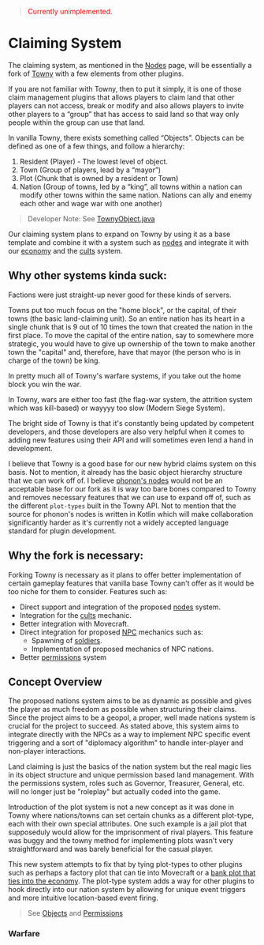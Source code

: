 > <span style="color:red">Currently unimplemented.</span>
# Claiming System
The claiming system, as mentioned in the [Nodes](nodes.md) page, will be essentially a fork of [Towny](https://github.com/TownyAdvanced/Towny) with a few elements from other plugins.

If you are not familiar with Towny, then to put it simply, it is one of those claim management plugins that allows players to claim land that other players can not access, break or modify and also allows players to invite other players to a “group” that has access to said land so that way only people within the group can use that land.

In vanilla Towny, there exists something called “Objects”. Objects can be defined as one of a few things, and follow a hierarchy:
1. Resident (Player) - The lowest level of object.
2. Town (Group of players, lead by a “mayor”)
3. Plot (Chunk that is owned by a resident or Town)
4. Nation (Group of towns, led by a “king”, all towns within a nation can modify other towns within the same nation. Nations can ally and enemy each other and wage war with one another)
> Developer Note: See [TownyObject.java](https://github.com/TownyAdvanced/Towny/blob/master/src/com/palmergames/bukkit/towny/object/TownyObject.java)

   
Our claiming system plans to expand on Towny by using it as a base template and combine it with a system such as [nodes](nodes.md) and integrate it with our [economy](economy.md) and the [cults](cults.md) system.   

## Why other systems kinda suck:

Factions were just straight-up never good for these kinds of servers.

Towns put too much focus on the "home block", or the capital, of their towns (the basic land-claiming unit). So an entire nation has its heart in a single chunk that is 9 out of 10 times the town that created the nation in the first place. To move the capital of the entire nation, say to somewhere more strategic, you would have to give up ownership of the town to make another town the "capital" and, therefore, have that mayor (the person who is in charge of the town) be king.   

In pretty much all of Towny's warfare systems, if you take out the home block you win the war.   

In Towny, wars are either too fast (the flag-war system, the attrition system which was kill-based) or wayyyy too slow (Modern Siege System).

The bright side of Towny is that it's constantly being updated by competent developers, and those developers are also very helpful when it comes to adding new features using their API and will sometimes even lend a hand in development.

I believe that Towny is a good base for our new hybrid claims system on this basis. Not to mention, it already has the basic object hierarchy structure that we can work off of. I believe [phonon's nodes](https://github.com/crusalis/multi-nodes) would not be an acceptable base for our fork as it is way too bare bones compared to Towny and removes necessary features that we can use to expand off of, such as the different ``plot-types`` built in the Towny API. Not to mention that the source for phonon's nodes is written in Kotlin which will make collaboration significantly harder as it's currently not a widely accepted language standard for plugin development. 

## Why the fork is necessary:

Forking Towny is necessary as it plans to offer better implementation of certain gameplay features that vanilla base Towny can't offer as it would be too niche for them to consider. Features such as:

- Direct support and integration of the proposed [nodes](nodes.md) system.
- Integration for the [cults](cults.md) mechanic.
- Better integration with Movecraft.
- Direct integration for proposed [NPC](npc.md) mechanics such as: 
  - Spawning of [soldiers](npcs/types/soldier.md).
  - Implementation of proposed mechanics of NPC nations.
- Better [permissions](nations/permissions.md) system

## Concept Overview
The proposed nations system aims to be as dynamic as possible and gives the player as much freedom as possible when structuring their claims. Since the project aims to be a geopol, a proper, well made nations system is crucial for the project to succeed. As stated above, this system aims to integrate directly with the NPCs as a way to implement NPC specific event triggering and a sort of "diplomacy algorithm" to handle inter-player and non-player interactions.   

Land claiming is just the basics of the nation system but the real magic lies in its object structure and unique permission based land management. With the permissions system, roles such as Governor, Treasurer, General, etc. will no longer just be "roleplay" but actually coded into the game.   

Introduction of the plot system is not a new concept as it was done in Towny where nations/towns can set certain chunks as a different plot-type, each with their own special attributes. One such example is a jail plot that supposeduly would allow for the imprisonment of rival players. This feature was buggy and the towny method for implementing plots wasn't very straightforward and was barely beneficial for the casual player.   

This new system attempts to fix that by tying plot-types to other plugins such as perhaps a factory plot that can tie into Movecraft or a [bank plot that ties into the economy](../economy/banking.md). The plot-type system adds a way for other plugins to hook directly into our nation system by allowing for unique event triggers and more intuitive location-based event firing. 

> See [Objects](nations/objects.md) and [Permissions](nations/permissions.md)
    
### Warfare
